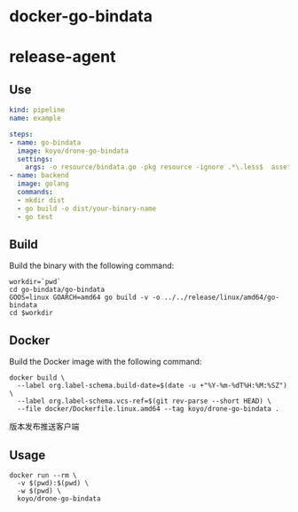 # docker-go-bindata

# release-agent

## Use

```yaml
kind: pipeline
name: example

steps:
- name: go-bindata
  image: koyo/drone-go-bindata
  settings:
    args: -o resource/bindata.go -pkg resource -ignore .*\.less$  assets/...
- name: backend
  image: golang
  commands:
  - mkdir dist
  - go build -o dist/your-binary-name
  - go test
```

## Build

Build the binary with the following command:

```
workdir=`pwd`
cd go-bindata/go-bindata
GOOS=linux GOARCH=amd64 go build -v -o ../../release/linux/amd64/go-bindata
cd $workdir
```

## Docker
Build the Docker image with the following command:

```
docker build \
  --label org.label-schema.build-date=$(date -u +"%Y-%m-%dT%H:%M:%SZ") \
  --label org.label-schema.vcs-ref=$(git rev-parse --short HEAD) \
  --file docker/Dockerfile.linux.amd64 --tag koyo/drone-go-bindata .
```

版本发布推送客户端

## Usage

```
docker run --rm \
  -v $(pwd):$(pwd) \
  -w $(pwd) \
  koyo/drone-go-bindata
```